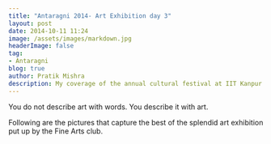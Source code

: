 ```yaml
---
title: "Antaragni 2014- Art Exhibition day 3"
layout: post
date: 2014-10-11 11:24
image: /assets/images/markdown.jpg
headerImage: false
tag:
- Antaragni
blog: true
author: Pratik Mishra
description: My coverage of the annual cultural festival at IIT Kanpur.
---
```


You do not describe art with words. You describe it with art.

Following are the pictures that capture the best of the splendid art exhibition put up by the Fine Arts club.
